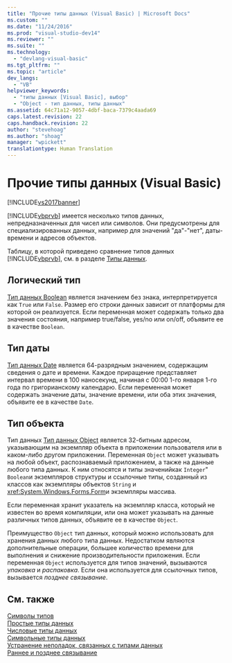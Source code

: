 ```yaml
---
title: "Прочие типы данных (Visual Basic) | Microsoft Docs"
ms.custom: ""
ms.date: "11/24/2016"
ms.prod: "visual-studio-dev14"
ms.reviewer: ""
ms.suite: ""
ms.technology: 
  - "devlang-visual-basic"
ms.tgt_pltfrm: ""
ms.topic: "article"
dev_langs: 
  - "VB"
helpviewer_keywords: 
  - "типы данных [Visual Basic], выбор"
  - "Object - тип данных, типы данных"
ms.assetid: 64c71a12-9057-4dbf-baca-7379c4aada69
caps.latest.revision: 22
caps.handback.revision: 22
author: "stevehoag"
ms.author: "shoag"
manager: "wpickett"
translationtype: Human Translation
---
```

# Прочие типы данных (Visual Basic)
[!INCLUDE[vs2017banner](../../../../csharp/includes/vs2017banner.md)]

[!INCLUDE[vbprvb](../../../../csharp/programming-guide/concepts/linq/includes/vbprvb_md.md)] имеется несколько типов данных, непредназначенных для чисел или символов.  Они предусмотрены для специализированных данных, например для значений "да"\-"нет", даты\-времени и адресов объектов.  
  
 Таблицу, в которой приведено сравнение типов данных [!INCLUDE[vbprvb](../../../../csharp/programming-guide/concepts/linq/includes/vbprvb_md.md)], см. в разделе [Типы данных](../../../../visual-basic/language-reference/data-types/data-type-summary.md).  
  
## Логический тип  
 [Тип данных Boolean](../../../../visual-basic/language-reference/data-types/boolean-data-type.md) является значением без знака, интерпретируется как `True` или `False`.  Размер его строки данных зависит от платформы для которой он реализуется.  Если переменная может содержать только два значения состояния, например true\/false, yes\/no или on\/off, объявите ее в качестве `Boolean`.  
  
## Тип даты  
 [Тип данных Date](../../../../visual-basic/language-reference/data-types/date-data-type.md) является 64\-разрядным значением, содержащим сведения о дате и времени.  Каждое приращение представляет интервал времени в 100 наносекунд, начиная с 00:00 1\-го января 1\-го года по григорианскому календарю.  Если переменная может содержать значение даты, значение времени, или оба этих значения, объявите ее в качестве `Date`.  
  
## Тип объекта  
 Тип данных [Тип данных Object](../../../../visual-basic/language-reference/data-types/object-data-type.md) является 32\-битным адресом, указывающим на экземпляр объекта в приложении пользователя или в каком\-либо другом приложении.  Переменная `Object` может указывать на любой объект, распознаваемый приложением, а также на данные любого типа данных.  К ним относятся и типы значенийкак `Integer`"  `Boolean`и экземпляров структуры и ссылочные типы, созданный из классов как экземпляры объектов  `String` и  <xref:System.Windows.Forms.Form>и экземпляры массива.  
  
 Если переменная хранит указатель на экземпляр класса, который не известен во время компиляции, или она может указывать на данные различных типов данных, объявите ее в качестве `Object`.  
  
 Преимущество  `Object` тип данных, который можно использовать для хранения данных любого типа данных.  Недостатком являются дополнительные операции, большее количество времени для выполнения и снижение производительности приложения.  Если переменная `Object` используется для типов значений, вызываются *упаковка* и *распаковка*.  Если она используется для ссылочных типов, вызывается *позднее связывание*.  
  
## См. также  
 [Символы типов](../../../../visual-basic/programming-guide/language-features/data-types/type-characters.md)   
 [Простые типы данных](../../../../visual-basic/programming-guide/language-features/data-types/elementary-data-types.md)   
 [Числовые типы данных](../../../../visual-basic/programming-guide/language-features/data-types/numeric-data-types.md)   
 [Символьные типы данных](../../../../visual-basic/programming-guide/language-features/data-types/character-data-types.md)   
 [Устранение неполадок, связанных с типами данных](../../../../visual-basic/programming-guide/language-features/data-types/troubleshooting-data-types.md)   
 [Раннее и позднее связывание](../../../../visual-basic/programming-guide/language-features/early-late-binding/early-and-late-binding.md)